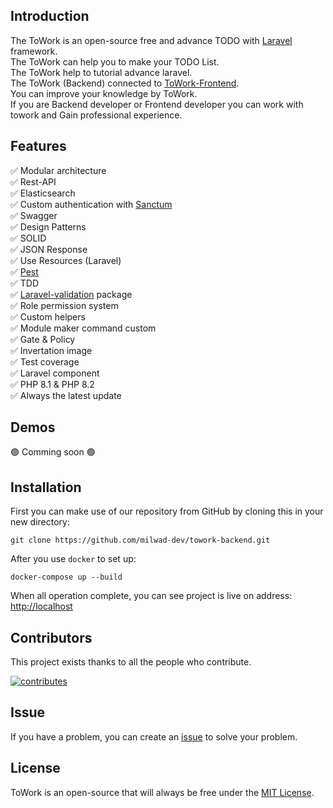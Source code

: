 ## Introduction
The ToWork is an open-source free and advance TODO with [Laravel](https://github.com/laravel/laravel) framework. <br>
The ToWork can help you to make your TODO List. <br>
The ToWork help to tutorial advance laravel. <br>
The ToWork (Backend) connected to <a href="https://github.com/milwad-dev/towork-frontend">ToWork-Frontend</a>.  <br>
You can improve your knowledge by ToWork. <br>
If you are Backend developer or Frontend developer you can work with towork and Gain professional experience.

## Features

✅ Modular architecture \
✅ Rest-API \
✅ Elasticsearch \
✅ Custom authentication with <a href="https://laravel.com/docs/10.x/sanctum">Sanctum</a>  
✅ Swagger \
✅ Design Patterns \
✅ SOLID \
✅ JSON Response \
✅ Use Resources (Laravel) \
✅ <a href="https://pestphp.com">Pest</a> \
✅ TDD \
✅ <a href="https://github.com/milwad-dev/laravel-validate">Laravel-validation</a> package \
✅ Role permission system \
✅ Custom helpers \
✅ Module maker command custom \
✅ Gate & Policy \
✅ Invertation image \
✅ Test coverage \
✅ Laravel component \
✅ PHP 8.1 & PHP 8.2 \
✅ Always the latest update

## Demos

🟢 Comming soon 🟢

## Installation

First you can make use of our repository from GitHub by cloning this in your new directory:

```shell
git clone https://github.com/milwad-dev/towork-backend.git
```

After you use `docker` to set up:

```shell
docker-compose up --build
```

When all operation complete, you can see project is live on address: <a href="http://localhost" target="blank">http://localhost</a>

## Contributors
This project exists thanks to all the people who contribute.

<a href="https://github.com/milwad-dev/towork-backend/graphs/contributors">
    <img src="https://opencollective.com/towork-backend/contributors.svg?width=890&button=false" alt="contributes">
</a>

## Issue
If you have a problem, you can create an <a href="https://github.com/milwad-dev/towork-backend/issues">issue</a> to solve your problem.

## License
ToWork is an open-source that will always be free under the [MIT License](https://github.com/bagisto/bagisto/blob/master/LICENSE).
